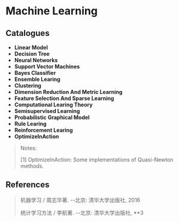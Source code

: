 # Machine Learning

## Catalogues
+ **Linear Model**
+ **Decision Tree**
+ **Neural Networks**
+ **Support Vector Machines**
+ **Bayes Classifier**
+ **Ensemble Learing**
+ **Clustering**
+ **Dimension Reduction And Metric Learning**
+ **Feature Selection And Sparse Learning**
+ **Computational Learing Theory**
+ **Semisupervised Learning**
+ **Probabilistic Graphical Model**
+ **Rule Learing**
+ **Reinforcement Learing**
+ **OptimizeInAction**

> Notes:
> 
> [1] OptimizeInAction: Some implementations of Quasi-Newton methods.
> 

## References
> 机器学习 / 周志华著. --北京: 清华大学出版社, 2016
> 
> 统计学习方法 / 李航著. --北京: 清华大学出版社, **3
> 


